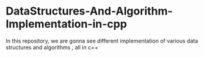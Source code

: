 # DataStructures-And-Algorithm-Implementation-in-cpp

In this repository, we are gonna see different implementation of various data structures and algorithms , all in c++
